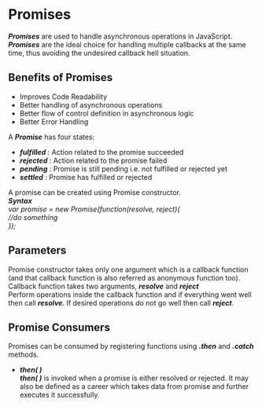 # Promises

**_Promises_** are used to handle asynchronous operations in JavaScript. <br>
**_Promises_** are the ideal choice for handling multiple callbacks at the same time, thus avoiding the undesired callback hell situation.<br>

## Benefits of Promises <br>

- Improves Code Readability
- Better handling of asynchronous operations
- Better flow of control definition in asynchronous logic
- Better Error Handling

A **_Promise_** has four states:

- **_fulfilled_** : Action related to the promise succeeded
- **_rejected_** : Action related to the promise failed
- **_pending_** : Promise is still pending i.e. not fulfilled or rejected yet
- **_settled_** : Promise has fulfilled or rejected

A promise can be created using Promise constructor.<br>
**_Syntax_** <br>
_var promise = new Promise(function(resolve, reject){<br>
//do something<br>
});_

## Parameters

Promise constructor takes only one argument which is a callback function (and that callback function is also referred as anonymous function too). <br>
Callback function takes two arguments, **_resolve_** and **_reject_** <br>
Perform operations inside the callback function and if everything went well then call **_resolve_**.
If desired operations do not go well then call **_reject_**.

## Promise Consumers <br>

Promises can be consumed by registering functions using **_.then_** and **_.catch_** methods.

- **_then( )_**<br>
  **_then( )_** is invoked when a promise is either resolved or rejected. It may also be defined as a career which takes data from promise and further executes it successfully.
